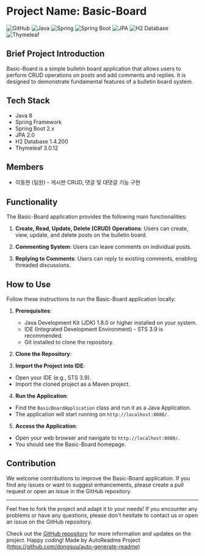 # Project Name: Basic-Board

![GitHub](https://img.shields.io/badge/GitHub-Basic--Board-blue?logo=github&style=flat-square)
![Java](https://img.shields.io/badge/Java-8-red?logo=java&style=flat-square)
![Spring](https://img.shields.io/badge/Spring-5-green?logo=spring&style=flat-square)
![Spring Boot](https://img.shields.io/badge/Spring%20Boot-2.x-green?logo=spring-boot&style=flat-square)
![JPA](https://img.shields.io/badge/JPA-2.0-orange?logo=jpa&style=flat-square)
![H2 Database](https://img.shields.io/badge/H2%20Database-1.4.200-yellow?logo=h2&style=flat-square)
![Thymeleaf](https://img.shields.io/badge/Thymeleaf-3.0.12-yellowgreen?logo=thymeleaf&style=flat-square)

## Brief Project Introduction

Basic-Board is a simple bulletin board application that allows users to perform CRUD operations on posts and add comments and replies. It is designed to demonstrate fundamental features of a bulletin board system.

## Tech Stack

- Java 8
- Spring Framework
- Spring Boot 2.x
- JPA 2.0
- H2 Database 1.4.200
- Thymeleaf 3.0.12

## Members

- 이동현 (팀원) - 게시판 CRUD, 댓글 및 대댓글 기능 구현

## Functionality

The Basic-Board application provides the following main functionalities:

1. **Create, Read, Update, Delete (CRUD) Operations**: Users can create, view, update, and delete posts on the bulletin board.

2. **Commenting System**: Users can leave comments on individual posts.

3. **Replying to Comments**: Users can reply to existing comments, enabling threaded discussions.

## How to Use

Follow these instructions to run the Basic-Board application locally:

1. **Prerequisites**:
   - Java Development Kit (JDK) 1.8.0 or higher installed on your system.
   - IDE (Integrated Development Environment) - STS 3.9 is recommended.
   - Git installed to clone the repository.

2. **Clone the Repository**:

3. **Import the Project into IDE**:
- Open your IDE (e.g., STS 3.9).
- Import the cloned project as a Maven project.

4. **Run the Application**:
- Find the `BasicBoardApplication` class and run it as a Java Application.
- The application will start running on `http://localhost:8080/`.

5. **Access the Application**:
- Open your web browser and navigate to `http://localhost:8080/`.
- You should see the Basic-Board homepage.

## Contribution

We welcome contributions to improve the Basic-Board application. If you find any issues or want to suggest enhancements, please create a pull request or open an issue in the GitHub repository.

---

Feel free to fork the project and adapt it to your needs! If you encounter any problems or have any questions, please don't hesitate to contact us or open an issue on the GitHub repository.

Check out the [GitHub repository](https://github.com/dongsuu/basic-board) for more information and updates on the project. Happy coding!
Made by AutoReadme Project (https://github.com/dongsuu/auto-generate-readme)
